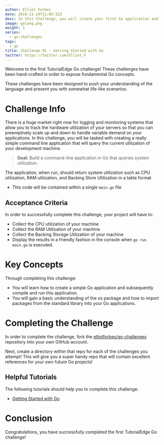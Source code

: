 ```yaml
---
author: Elliot Forbes
date: 2019-11-24T11:05:52Z
desc: In this Challenge, you will create your first Go application and commit it up to Github!
image: golang.png
weight: 1
series:
  - go-challenges
tags:
  - go
title: Challenge 01 - Getting Started with Go
twitter: https://twitter.com/Elliot_F
---
```


Welcome to the first TutorialEdge Go challenge! These challenges have been hand-crafted in order to expose fundamental Go concepts.  

These challenges have been designed to push your understanding of the language and present you with somewhat life-like scenarios.

# Challenge Info

There is a huge market right now for logging and monitoring systems that allow you to track the hardware utilization of your servers so that you can preemptively scale up and down to handle variable demand on your applications. In this challenge, you will be tasked with creating a really simple command line application that will query the current utilization of your development machine. 

> **Goal:** Build a command-line application in Go that queries system utilization.

The application, when run, should return system utilization such as CPU utilization, RAM utilization, and Backing Store Utilization in a table format

* This code will be contained within a single `main.go` file

## Acceptance Criteria

In order to successfully complete this challenge, your project will have to:

* Collect the CPU utilization of your machine
* Collect the RAM Utilization of your machine
* Collect the Backing Storage Utilization of your machine
* Display the results in a friendly fashion in the console when `go run main.go` is executed.

# Key Concepts

Through completing this challenge:

* You will learn how to create a simple Go application and subsequently compile and run this application.
* You will gain a basic understanding of the os package and how to import packages from the standard library into your Go applications.

# Completing the Challenge

In order to complete the challenge, fork the [elliotforbes/go-challenges](https://github.com/elliotforbes/go-challenges) repository into your own GitHub account. 

Next, create a directory within that repo for each of the challenges you attempt! This will give you a super handy repo that will contain excellent references for your own future Go projects!

## Helpful Tutorials
  
The following tutorials should help you to complete this challenge:

* [Getting Started with Go](https://tutorialedge.net/golang/getting-started-with-go/)

# Conclusion

Congratulations, you have successfully completed the first TutorialEdge Go challenge!
